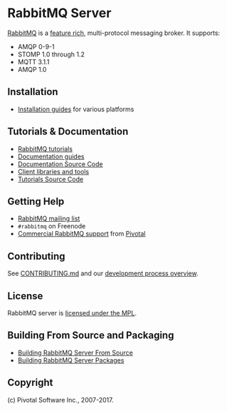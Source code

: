 # RabbitMQ Server

[RabbitMQ](https://rabbitmq.com) is a [feature rich](https://rabbitmq.com/documentation.html), multi-protocol messaging broker. It supports:

 * AMQP 0-9-1
 * STOMP 1.0 through 1.2
 * MQTT 3.1.1
 * AMQP 1.0


## Installation

 * [Installation guides](https://rabbitmq.com/download.html) for various platforms


## Tutorials & Documentation

 * [RabbitMQ tutorials](https://rabbitmq.com/getstarted.html)
 * [Documentation guides](https://rabbitmq.com/documentation.html)
 * [Documentation Source Code](https://github.com/rabbitmq/rabbitmq-website/)
 * [Client libraries and tools](https://rabbitmq.com/devtools.html)
 * [Tutorials Source Code](https://github.com/rabbitmq/rabbitmq-tutorials/)

## Getting Help

 * [RabbitMQ mailing list](https://groups.google.com/forum/#!forum/rabbitmq-users)
 * `#rabbitmq` on Freenode
 * [Commercial RabbitMQ support](https://rabbitmq.com/services.html) from [Pivotal](http://pivotal.io)


## Contributing

See [CONTRIBUTING.md](./CONTRIBUTING.md) and our [development process overview](https://rabbitmq.com/github.html).


## License

RabbitMQ server is [licensed under the MPL](LICENSE-MPL-RabbitMQ).


## Building From Source and Packaging

 * [Building RabbitMQ Server From Source](https://rabbitmq.com/build-server.html)
 * [Building RabbitMQ Server Packages](https://rabbitmq.com/build-server.html)


## Copyright

(c) Pivotal Software Inc., 2007-2017.
